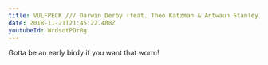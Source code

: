 ```yaml
---
title: VULFPECK /// Darwin Derby (feat. Theo Katzman & Antwaun Stanley)
date: 2018-11-21T21:45:22.488Z
youtubeId: WrdsotPDrRg
---
```

Gotta be an early birdy if you want that worm!
